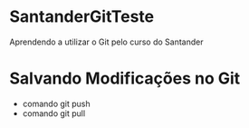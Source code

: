 # SantanderGitTeste
Aprendendo a utilizar o Git pelo curso do Santander

# Salvando Modificações no Git

* comando git push
* comando git pull
  
